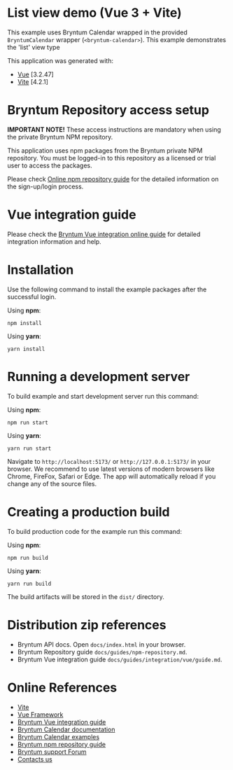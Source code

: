 # List view demo (Vue 3 + Vite)

This example uses Bryntum Calendar wrapped in the provided `BryntumCalendar` wrapper (`<bryntum-calendar>`).
This example demonstrates the &#39;list&#39; view type

This application was generated with:

* [Vue](https://vuejs.org/) [3.2.47]
* [Vite](https://vitejs.dev/guide/) [4.2.1]

# Bryntum Repository access setup

**IMPORTANT NOTE!** These access instructions are mandatory when using the private Bryntum NPM repository.

This application uses npm packages from the Bryntum private NPM repository. You must be logged-in to this repository as
a licensed or trial user to access the packages.

Please check [Online npm repository guide](https://bryntum.com/products/calendar/docs/guide/Calendar/npm-repository) for the detailed information on the
sign-up/login process.

# Vue integration guide

Please check the [Bryntum Vue integration online guide](https://bryntum.com/products/calendar/docs/guide/Calendar/integration/vue/guide) for detailed
integration information and help.

# Installation

Use the following command to install the example packages after the successful login.

Using **npm**:

```shell
npm install
```

Using **yarn**:

```shell
yarn install
```

# Running a development server

To build example and start development server run this command:

Using **npm**:

```shell
npm run start
```

Using **yarn**:

```shell
yarn run start
```

Navigate to `http://localhost:5173/` or `http://127.0.0.1:5173/` in your browser. We recommend to use latest versions of
modern browsers like Chrome, FireFox, Safari or Edge. The app will automatically reload if you change any of
the source files.

# Creating a production build

To build production code for the example run this command:

Using **npm**:

```shell
npm run build
```

Using **yarn**:

```shell
yarn run build
```

The build artifacts will be stored in the `dist/` directory.

# Distribution zip references

* Bryntum API docs. Open `docs/index.html` in your browser.
* Bryntum Repository guide `docs/guides/npm-repository.md`.
* Bryntum Vue integration guide `docs/guides/integration/vue/guide.md`.

# Online References

* [Vite](https://vitejs.dev/guide/)
* [Vue Framework](https://vuejs.org/)
* [Bryntum Vue integration guide](https://bryntum.com/products/calendar/docs/guide/Calendar/integration/vue/guide)
* [Bryntum Calendar documentation](https://bryntum.com/products/calendar/docs/)
* [Bryntum Calendar examples](https://bryntum.com/products/calendar/examples/)
* [Bryntum npm repository guide](https://bryntum.com/products/calendar/docs/guide/Calendar/npm-repository)
* [Bryntum support Forum](https://forum.bryntum.com/)
* [Contacts us](https://bryntum.com/contact/)
